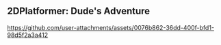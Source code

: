 ## 2DPlatformer: Dude's Adventure

https://github.com/user-attachments/assets/0076b862-36dd-400f-bfd1-98d5f2a3a412
